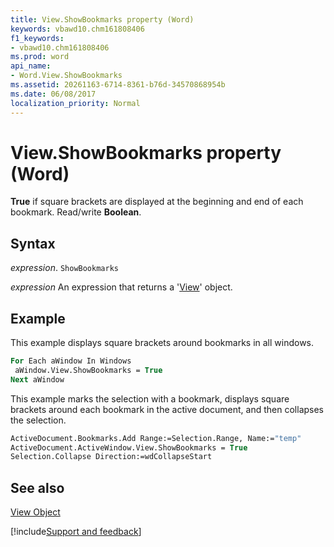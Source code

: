 ```yaml
---
title: View.ShowBookmarks property (Word)
keywords: vbawd10.chm161808406
f1_keywords:
- vbawd10.chm161808406
ms.prod: word
api_name:
- Word.View.ShowBookmarks
ms.assetid: 20261163-6714-8361-b76d-34570868954b
ms.date: 06/08/2017
localization_priority: Normal
---
```



# View.ShowBookmarks property (Word)

 **True** if square brackets are displayed at the beginning and end of each bookmark. Read/write **Boolean**.


## Syntax

_expression_. `ShowBookmarks`

 _expression_ An expression that returns a '[View](Word.View.md)' object.


## Example

This example displays square brackets around bookmarks in all windows.


```vb
For Each aWindow In Windows 
 aWindow.View.ShowBookmarks = True 
Next aWindow
```

This example marks the selection with a bookmark, displays square brackets around each bookmark in the active document, and then collapses the selection.




```vb
ActiveDocument.Bookmarks.Add Range:=Selection.Range, Name:="temp" 
ActiveDocument.ActiveWindow.View.ShowBookmarks = True 
Selection.Collapse Direction:=wdCollapseStart
```


## See also


[View Object](Word.View.md)

[!include[Support and feedback](~/includes/feedback-boilerplate.md)]
